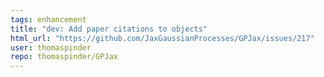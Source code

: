 ```yaml
---
tags: enhancement
title: "dev: Add paper citations to objects"
html_url: "https://github.com/JaxGaussianProcesses/GPJax/issues/217"
user: thomaspinder
repo: thomaspinder/GPJax
---
```


